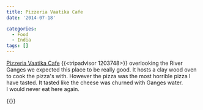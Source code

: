 ```yaml
---
title: Pizzeria Vaatika Cafe
date: '2014-07-18'

categories:
  - Food
  - India
tags: []
---
```


[Pizzeria Vaatika Cafe](https://www.tripadvisor.in/Restaurant_Review-g297685-d1203748-Reviews-Vaatika_Cafe-Varanasi_Uttar_Pradesh.html "Pizzeria Vaatika Cafe on TripAdvisor") {{<tripadvisor 1203748>}} overlooking the River Ganges we expected this place to be really good. It hosts a clay wood oven to cook the pizza's with. However the pizza was the most horrible pizza I have tasted. It tasted like the cheese was churned with Ganges water. I would never eat here again.

{{<place ChIJf96OMewxjjkRMmA4m7DLmx4>}}
